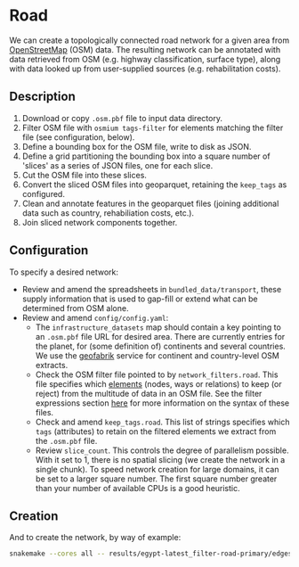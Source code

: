 # Road

We can create a topologically connected road network for a given area from
[OpenStreetMap](https://www.openstreetmap.org) (OSM) data. The resulting
network can be annotated with data retrieved from OSM (e.g. highway
classification, surface type), along with data looked up from user-supplied
sources (e.g. rehabilitation costs).

## Description

1. Download or copy `.osm.pbf` file to input data directory.
1. Filter OSM file with `osmium tags-filter` for elements matching the filter file (see configuration, below).
1. Define a bounding box for the OSM file, write to disk as JSON.
1. Define a grid partitioning the bounding box into a square number of 'slices' as a series of JSON files, one for each slice.
1. Cut the OSM file into these slices.
1. Convert the sliced OSM files into geoparquet, retaining the `keep_tags` as configured.
1. Clean and annotate features in the geoparquet files (joining additional data such as country, rehabiliation costs, etc.).
1. Join sliced network components together.

## Configuration

To specify a desired network:

- Review and amend the spreadsheets in `bundled_data/transport`, these supply
  information that is used to gap-fill or extend what can be determined from OSM alone.
- Review and amend `config/config.yaml`:
  - The `infrastructure_datasets` map should contain a key pointing to an `.osm.pbf`
    file URL for desired area. There are currently entries for the planet,
    for (some definition of) continents and several countries. We use
    the [geofabrik](http://download.geofabrik.de/) service for continent and
    country-level OSM extracts.
  - Check the OSM filter file pointed to by `network_filters.road`.
    This file specifies which [elements](https://wiki.openstreetmap.org/wiki/Elements)
    (nodes, ways or relations) to keep (or reject) from the multitude of data
    in an OSM file. See the filter expressions section
    [here](https://docs.osmcode.org/osmium/latest/osmium-tags-filter.html)
    for more information on the syntax of these files.
  - Check and amend `keep_tags.road`. This list of strings specifies which
    `tags` (attributes) to retain on the filtered elements we extract from
    the `.osm.pbf` file.
  - Review `slice_count`. This controls the degree of parallelism possible.
    With it set to 1, there is no spatial slicing (we create the network in
    a single chunk). To speed network creation for large domains, it can be
    set to a larger square number. The first square number greater than your
    number of available CPUs is a good heuristic.

## Creation

And to create the network, by way of example:

```bash
snakemake --cores all -- results/egypt-latest_filter-road-primary/edges.gpq
```
